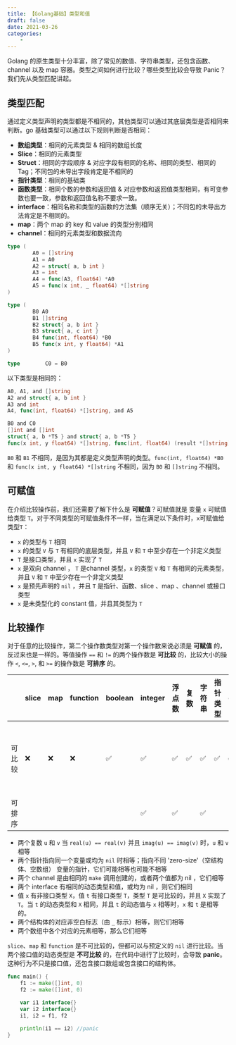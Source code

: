 ```yaml
---
title: 【Golang基础】类型和值
draft: false
date: 2021-03-26
categories: 
    - 
---
```


Golang 的原生类型十分丰富，除了常见的数值、字符串类型，还包含函数、channel 以及 map 容器。类型之间如何进行比较？哪些类型比较会导致 Panic？我们先从类型匹配讲起。

## 类型匹配

通过定义类型声明的类型都是不相同的，其他类型可以通过其底层类型是否相同来判断。go 基础类型可以通过以下规则判断是否相同：
- **数组类型**：相同的元素类型 & 相同的数组长度
- **Slice**：相同的元素类型
- **Struct**：相同的字段顺序 & 对应字段有相同的名称、相同的类型、相同的Tag；不同包的未导出字段肯定是不相同的
- **指针类型**：相同的基础类
- **函数类型**：相同个数的参数和返回值 & 对应参数和返回值类型相同，有可变参数也要一致，参数和返回值名称不要求一致。
- **interface**：相同名称和类型的函数的方法集（顺序无关）；不同包的未导出方法肯定是不相同的。
- **map**：两个 map 的 key 和 value 的类型分别相同
- **channel**：相同的元素类型和数据流向

```go
type (
        A0 = []string
        A1 = A0
        A2 = struct{ a, b int }
        A3 = int
        A4 = func(A3, float64) *A0
        A5 = func(x int, _ float64) *[]string
)

type (
        B0 A0
        B1 []string
        B2 struct{ a, b int }
        B3 struct{ a, c int }
        B4 func(int, float64) *B0
        B5 func(x int, y float64) *A1
)

type        C0 = B0
```

以下类型是相同的：

```go
A0, A1, and []string
A2 and struct{ a, b int }
A3 and int
A4, func(int, float64) *[]string, and A5

B0 and C0
[]int and []int
struct{ a, b *T5 } and struct{ a, b *T5 }
func(x int, y float64) *[]string, func(int, float64) (result *[]string), and A5
```

`B0` 和 `B1` 不相同，是因为其都是定义类型声明的类型。`func(int, float64) *B0` 和 `func(x int, y float64) *[]string` 不相同，因为 `B0` 和 `[]string` 不相同。

## 可赋值

在介绍比较操作前，我们还需要了解下什么是 **可赋值**？可赋值就是 变量 `x` 可赋值给类型 `T`。对于不同类型的可赋值条件不一样，当在满足以下条件时，`x`可赋值给类型`T`：
- `x` 的类型与 `T` 相同
- `x` 的类型 `V` 与 `T` 有相同的底层类型，并且 `V` 和 `T` 中至少存在一个非定义类型
- `T` 是接口类型，并且 `x` 实现了 `T`
- `x` 是双向 channel ， `T` 是channel 类型，`x` 的类型 `V` 和 `T` 有相同的元素类型，并且 `V` 和 `T` 中至少存在一个非定义类型
- `x` 是预先声明的 `nil` ，并且 `T` 是指针、函数、slice 、map 、channel 或接口类型
- `x` 是未类型化的 constant 值，并且其类型为 `T`


## 比较操作

对于任意的比较操作，第二个操作数类型对第一个操作数来说必须是 **可赋值** 的，反过来也是一样的。等值操作 `==` 和 `!=` 的两个操作数是 **可比较** 的，比较大小的操作 `<`, `<=`, `>`, 和 `>=` 的操作数是 **可排序** 的。

|        | slice | map  | function | boolean | integer | 浮点数 | 复数 | 字符串 | 指针类型 | channel | interface | 结构体                  | 数组                  |
| :----- | :---- | :--- | :------- | :------ | :------ | :----- | :--- | :----- | :------- | :------ | :-------- | :---------------------- | :-------------------- |
| 可比较 | ❌     | ❌    | ❌        | ✅       | ✅       | ✅      | ✅    | ✅      | ✅        | ✅       | ✅（动态类型可比较时）         | ✅（字段都是可比较的时） | ✅(元素都是可比较的时) |
| 可排序 |       |      |          |         | ✅       | ✅      |      | ✅      |          |         |           |                         |                       |


- 两个复数 `u` 和 `v` 当 `real(u) == real(v)` 并且 `imag(u) == imag(v)` 时，`u` 和 `v` 相等
- 两个指针指向同一个变量或均为 `nil` 时相等；指向不同 'zero-size'（空结构体、空数组） 变量的指针，它们可能相等也可能不相等
- 两个 channel 是由相同的 `make` 调用创建的，或者两个值都为 nil ，它们相等
- 两个 interface 有相同的动态类型和值，或均为 nil ，则它们相同
- 值 `x` 有非接口类型 `X`，值 `t` 有接口类型 `T`，类型 `T` 是可比较的，并且 `X` 实现了 `T`。当 `t` 的动态类型和 `X` 相同，并且 `t` 的动态值与 `x` 相等时，`x` 和 `t` 是相等的。
- 两个结构体的对应非空白标志（由 `_` 标示）相等，则它们相等
- 两个数组中各个对应的元素相等，那么它们相等

`slice`、`map` 和 `function` 是不可比较的，但都可以与预定义的 `nil` 进行比较。当两个接口值的动态类型是 **不可比较** 的，在代码中进行了比较时，会导致 **panic**。这种行为不只是接口值，还包含接口数组或包含接口的结构体。

```go
func main() {
	f1 := make([]int, 0)
	f2 := make([]int, 0)

	var i1 interface{}
	var i2 interface{}
	i1, i2 = f1, f2

	println(i1 == i2) //panic
}
```